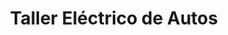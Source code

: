 ---
title: "Taller Eléctrico de Autos"
url: /cochabamba/taller-electrico-de-autos/
shop: Autowerkstatt
---